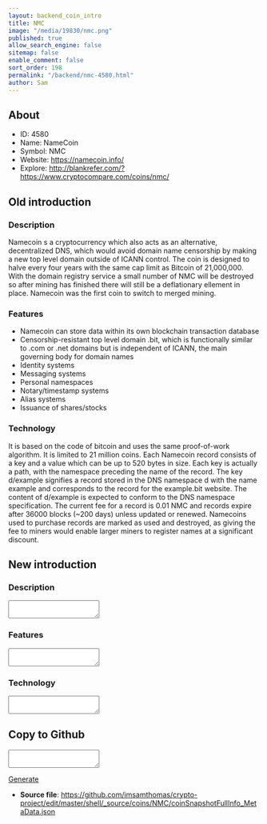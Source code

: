 ```yaml
---
layout: backend_coin_intro
title: NMC
image: "/media/19830/nmc.png"
published: true
allow_search_engine: false
sitemap: false
enable_comment: false
sort_order: 198
permalink: "/backend/nmc-4580.html"
author: Sam
---
```


## About

- ID: 4580
- Name: NameCoin
- Symbol: NMC
- Website: https://namecoin.info/
- Explore: http://blankrefer.com/?https://www.cryptocompare.com/coins/nmc/


## Old introduction

### Description

<p>Namecoin s a cryptocurrency which also acts as an alternative, decentralized DNS, which would avoid domain name censorship by making a new top level domain outside of ICANN control. The coin is designed to halve every four years with the same cap limit as Bitcoin of 21,000,000. With the domain registry service a small number of NMC will be destroyed so after mining has finished there will still be a deflationary ellement in place. Namecoin was the first coin to switch to merged mining.</p>

### Features
<ul><li>Namecoin can store data within its own blockchain transaction database</li><li>Censorship-resistant top level domain .bit, which is functionally similar to .com or .net domains but is independent of ICANN, the main governing body for domain names</li><li>Identity systems</li><li>Messaging systems</li><li>Personal namespaces</li><li>Notary/timestamp systems</li><li>Alias systems</li><li>Issuance of shares/stocks</li></ul>

### Technology
<p>It is based on the code of bitcoin and uses the same proof-of-work algorithm. It is limited to 21 million coins. Each Namecoin record consists of a key and a value which can be up to 520 bytes in size. Each key is actually a path, with the namespace preceding the name of the record. The key d/example signifies a record stored in the DNS namespace d with the name example and corresponds to the record for the example.bit website. The content of d/example is expected to conform to the DNS namespace specification. The current fee for a record is 0.01 NMC and records expire after 36000 blocks (~200 days) unless updated or renewed. Namecoins used to purchase records are marked as used and destroyed, as giving the fee to miners would enable larger miners to register names at a significant discount.</p>



## New introduction


### Description
<textarea id="meta_description" name="description"></textarea>

### Features
<textarea id="meta_features" name="features"></textarea>

### Technology
<textarea id="meta_technology" name="technology"></textarea>


## Copy to Github

<textarea id="coinsnapshotfullinfo_metadata"></textarea>

<a href="#gen" onclick="generateMetaDatJson()">Generate</a>

- **Source file**: <a href="https://github.com/imsamthomas/crypto-project/edit/master/shell/_source/coins/NMC/coinSnapshotFullInfo_MetaData.json">https://github.com/imsamthomas/crypto-project/edit/master/shell/_source/coins/NMC/coinSnapshotFullInfo_MetaData.json</a>

